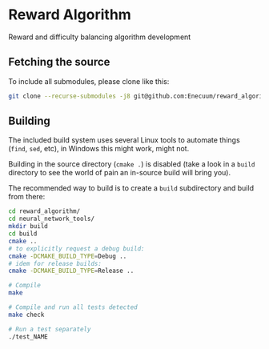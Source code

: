 # Reward Algorithm
Reward and difficulty balancing algorithm development

## Fetching the source

To include all submodules, please clone like this:

```sh
git clone --recurse-submodules -j8 git@github.com:Enecuum/reward_algorithm.git
```

## Building

The included build system uses several Linux tools to automate things (`find`, `sed`, etc), in Windows this might work, might not.

Building in the source directory (`cmake .`) is disabled (take a look in a `build` directory to see the world of pain an in-source build will bring you).

The recommended way to build is to create a `build` subdirectory and build from there:

```sh
cd reward_algorithm/
cd neural_network_tools/
mkdir build
cd build
cmake ..
# to explicitly request a debug build:
cmake -DCMAKE_BUILD_TYPE=Debug ..
# idem for release builds:
cmake -DCMAKE_BUILD_TYPE=Release ..

# Compile
make

# Compile and run all tests detected
make check

# Run a test separately
./test_NAME
```

